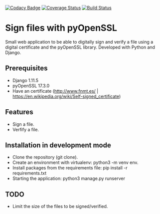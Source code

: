 
[![Codacy Badge](https://api.codacy.com/project/badge/Grade/da9e29eec06f44ed9dfca76f073f18b3)](https://www.codacy.com/app/jchierro/sign-files-with-pyOpenSSL?utm_source=github.com&utm_medium=referral&utm_content=jchierro/sign-files-with-pyOpenSSL&utm_campaign=badger)
[![Coverage Status](https://coveralls.io/repos/github/jchierro/sign-files-with-pyOpenSSL/badge.svg?branch=tests)](https://coveralls.io/github/jchierro/sign-files-with-pyOpenSSL?branch=tests)
[![Build Status](https://travis-ci.org/jchierro/sign-files-with-pyOpenSSL.svg?branch=master)](https://travis-ci.org/jchierro/sign-files-with-pyOpenSSL)

# Sign files with pyOpenSSL

Small web application to be able to digitally sign and verify a file using a digital certificate and the pyOpenSSL library. Developed with Python and Django.

## Prerequisites
 - Django 1.11.5
 - pyOpenSSL 17.3.0
 - Have an certificate (http://www.fnmt.es/ | https://en.wikipedia.org/wiki/Self-signed_certificate)

## Features
 - Sign a file.
 - Verfify a file.
 
## Installation in development mode
 - Clone the repository (git clone).
 - Create an environment with virtualenv: python3 -m venv env.
 - Install packages from the requirements file: pip install -r requirements.txt
 - Starting the application: python3 manage.py runserver

## TODO
 - Limit the size of the files to be signed/verified.
